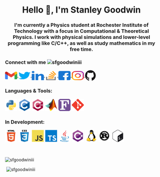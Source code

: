 <!-- Readme Header -->
<!-- Used https://rahuldkjain.github.io/gh-profile-readme-generator/ to make the initial template> -->
<h1 align="center">Hello 👋, I'm Stanley Goodwin</h1>
<h3 align="center">I'm currently a Physics student at Rochester Institute of Technology with a focus in Computational & Theoretical Physics. I work with physical simulations and lower-level programming like C/C++, as well as study mathematics in my free time.</h3>


<!-- Social Media & Contact Info -->
<h3 align="left">
    Connect with me
    <img src="https://komarev.com/ghpvc/?username=sfgoodwiniii&label=Profile%20views&color=0e75b6&style=flat" alt="sfgoodwiniii" />
</h3>

<p align="left">
    <!-- Gmail / Email -->
    <a href="mailto:sfg99709aktech@gmail.com" target="blank">
        <img align="center" src="media/gmail.svg" alt="Email" height="25" width="40" />
    </a>
    <!-- Twitter -->
    <a href="https://twitter.com/sfgoodwiniii" target="blank">
        <img align="center" src="media/twitter.svg" alt="Twitter" height="30" width="40" />
    </a>
    <!-- Linked In -->
    <a href="https://linkedin.com/in/sfgoodwiniii" target="blank">
        <img align="center" src="media/linkedin.svg" alt="Linked In" height="30" width="40" />
    </a>
    <!-- Stack Overflow -->
    <a href="https://stackoverflow.com/users/20218329" target="blank">
        <img align="center" src="media/stackoverflow.svg" alt="Stack Overflow" height="30" width="40" />
    </a>
    <!-- Facebook -->
    <a href="https://fb.com/sfgoodwiniii" target="blank">
        <img align="center" src="media/facebook.svg" alt="Facebook" height="30" width="40" />
    </a>
    <!-- Instagram -->
    <a href="https://instagram.com/sfgoodwiniii" target="blank">
        <img align="center" src="media/instagram.svg" alt="Instagram" height="30" width="40" />
    </a>
    <!-- GitHub -->
    <a href="https://github.com/sfgoodwiniii" target="blank">
        <img align="center" src="media/github.png" alt="Instagram" height="35" width="35" />
    </a>
</p>



<!-- My Current Skills -->
<h3 align="left">Languages & Tools:</h3>
<p align="left">
    <a href="https://www.python.org" target="blank" rel="noreferrer"><img src="icons/python.svg" alt="python" width="40" height="40"/></a>
    <a href="https://www.cprogramming.com/" target="blank" rel="noreferrer"><img src="icons/c.svg" alt="c" width="40" height="40"/></a>
    <a href="https://isocpp.org/" target="blank" rel="noreferrer"><img src="icons/cpp.svg" alt="cplusplus" width="40" height="40"/></a>
    <a href="https://www.mathworks.com/" target="blank" rel="noreferrer"><img src="icons/matlab.png" alt="matlab" width="40" height="40"/></a>
    <a href="https://fortran-lang.org/en/" target="blank" rel="noreferrer"><img src="icons/fortran.svg" alt="fortran" width="40" height="40"/></a>
    <a href="https://git-scm.com/" target="blank" rel="noreferrer"><img src="icons/git.svg" alt="git" width="40" height="40"/></a>
</p>



<!-- Language Development -->
<h3 align="left">In Development:</h3>
<p align="left">
    <a href="https://html.com/" target="blank" rel="noreferrer"><img src="icons/html5.svg" alt="html5" width="40" height="40"/></a>
    <a href="https://www.w3.org/Style/CSS/Overview.en.html" target="blank" rel="noreferrer"><img src="icons/css3.svg" alt="css3" width="40" height="40"/></a>
    <a href="https://developer.mozilla.org/en-US/docs/Web/JavaScript" target="blank" rel="noreferrer"><img src="icons/javascript.svg" alt="javascript" width="40" height="40"/></a>
    <a href="https://www.typescriptlang.org/" target="_blank" rel="noreferrer"><img src="icons/typescript.svg" alt="typescript" width="40" height="40"/></a>
    <a href="https://www.java.com" target="blank" rel="noreferrer"><img src="icons/java.svg" alt="java" width="40" height="40"/></a>
    <a href="https://dotnet.microsoft.com/en-us/languages/csharp" target="blank" rel="noreferrer"><img src="icons/csharp.svg" alt="csharp" width="40" height="40"/></a>
    <a href="https://www.linux.org/" target="blank" rel="noreferrer"><img src="icons/linux.svg" alt="linux" width="40" height="40"/></a>
    <a href="https://www.rust-lang.org" target="blank" rel="noreferrer"><img src="icons/rust.svg" alt="rust" width="40" height="40"/></a>
    <a href="https://www.gnu.org/software/bash/" target="_blank" rel="noreferrer"><img src="icons/bash.svg" alt="bash" width="40" height="40"/></a>
</p><br>



<!-- Github Statistics -->
<p>
    <img align="center" src="https://github-readme-stats.vercel.app/api?username=sfgoodwiniii&show_icons=true&locale=en" alt="sfgoodwiniii" />
</p>
<p>
    &nbsp;<img align="center" src="https://github-readme-stats.vercel.app/api/top-langs?username=sfgoodwiniii&show_icons=true&locale=en&layout=compact" alt="sfgoodwiniii" />
</p>